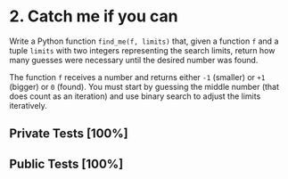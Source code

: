 # 2. Catch me if you can

Write a Python function `find_me(f, limits)` that, given a function `f` and a tuple `limits` with two integers representing the search limits, return how many guesses were necessary until the desired number was found.


The function `f` receives a number and returns either `-1` (smaller) or `+1` (bigger) or `0` (found). You must start by guessing the middle number (that does count as an iteration) and use binary search to adjust the limits iteratively.



## Private Tests [100%]

## Public Tests [100%]
